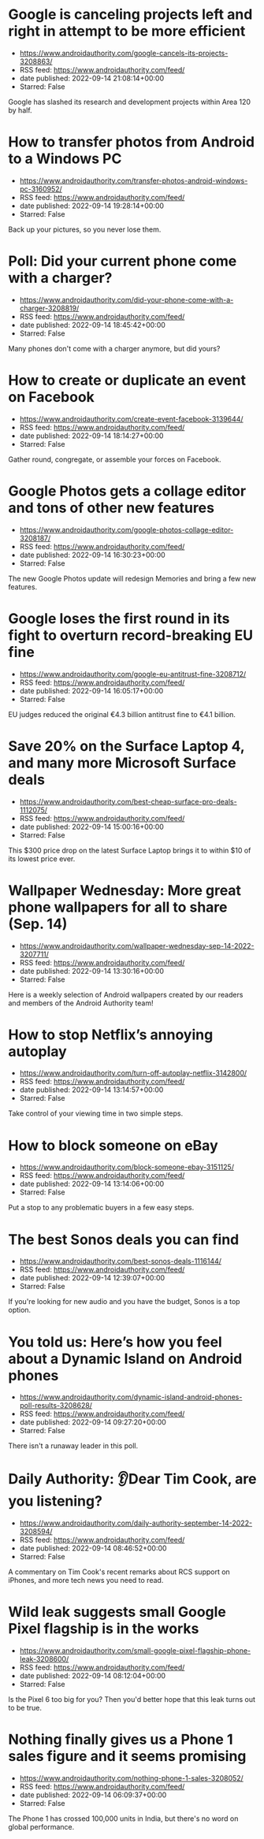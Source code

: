 # Google is canceling projects left and right in attempt to be more efficient
 - https://www.androidauthority.com/google-cancels-its-projects-3208863/
 - RSS feed: https://www.androidauthority.com/feed/
 - date published: 2022-09-14 21:08:14+00:00
 - Starred: False

Google has slashed its research and development projects within Area 120 by half.

# How to transfer photos from Android to a Windows PC
 - https://www.androidauthority.com/transfer-photos-android-windows-pc-3160952/
 - RSS feed: https://www.androidauthority.com/feed/
 - date published: 2022-09-14 19:28:14+00:00
 - Starred: False

Back up your pictures, so you never lose them.

# Poll: Did your current phone come with a charger?
 - https://www.androidauthority.com/did-your-phone-come-with-a-charger-3208819/
 - RSS feed: https://www.androidauthority.com/feed/
 - date published: 2022-09-14 18:45:42+00:00
 - Starred: False

Many phones don't come with a charger anymore, but did yours?

# How to create or duplicate an event on Facebook
 - https://www.androidauthority.com/create-event-facebook-3139644/
 - RSS feed: https://www.androidauthority.com/feed/
 - date published: 2022-09-14 18:14:27+00:00
 - Starred: False

Gather round, congregate, or assemble your forces on Facebook.

# Google Photos gets a collage editor and tons of other new features
 - https://www.androidauthority.com/google-photos-collage-editor-3208187/
 - RSS feed: https://www.androidauthority.com/feed/
 - date published: 2022-09-14 16:30:23+00:00
 - Starred: False

The new Google Photos update will redesign Memories and bring a few new features.

# Google loses the first round in its fight to overturn record-breaking EU fine
 - https://www.androidauthority.com/google-eu-antitrust-fine-3208712/
 - RSS feed: https://www.androidauthority.com/feed/
 - date published: 2022-09-14 16:05:17+00:00
 - Starred: False

EU judges reduced the original €4.3 billion antitrust fine to €4.1 billion.

# Save 20% on the Surface Laptop 4, and many more Microsoft Surface deals
 - https://www.androidauthority.com/best-cheap-surface-pro-deals-1112075/
 - RSS feed: https://www.androidauthority.com/feed/
 - date published: 2022-09-14 15:00:16+00:00
 - Starred: False

This $300 price drop on the latest Surface Laptop brings it to within $10 of its lowest price ever.

# Wallpaper Wednesday: More great phone wallpapers for all to share (Sep. 14)
 - https://www.androidauthority.com/wallpaper-wednesday-sep-14-2022-3207711/
 - RSS feed: https://www.androidauthority.com/feed/
 - date published: 2022-09-14 13:30:16+00:00
 - Starred: False

Here is a weekly selection of Android wallpapers created by our readers and members of the Android Authority team!

# How to stop Netflix’s annoying autoplay
 - https://www.androidauthority.com/turn-off-autoplay-netflix-3142800/
 - RSS feed: https://www.androidauthority.com/feed/
 - date published: 2022-09-14 13:14:57+00:00
 - Starred: False

Take control of your viewing time in two simple steps.

# How to block someone on eBay
 - https://www.androidauthority.com/block-someone-ebay-3151125/
 - RSS feed: https://www.androidauthority.com/feed/
 - date published: 2022-09-14 13:14:06+00:00
 - Starred: False

Put a stop to any problematic buyers in a few easy steps.

# The best Sonos deals you can find
 - https://www.androidauthority.com/best-sonos-deals-1116144/
 - RSS feed: https://www.androidauthority.com/feed/
 - date published: 2022-09-14 12:39:07+00:00
 - Starred: False

If you're looking for new audio and you have the budget, Sonos is a top option.

# You told us: Here’s how you feel about a Dynamic Island on Android phones
 - https://www.androidauthority.com/dynamic-island-android-phones-poll-results-3208628/
 - RSS feed: https://www.androidauthority.com/feed/
 - date published: 2022-09-14 09:27:20+00:00
 - Starred: False

There isn't a runaway leader in this poll.

# Daily Authority: 👂Dear Tim Cook, are you listening?
 - https://www.androidauthority.com/daily-authority-september-14-2022-3208594/
 - RSS feed: https://www.androidauthority.com/feed/
 - date published: 2022-09-14 08:46:52+00:00
 - Starred: False

A commentary on Tim Cook's recent remarks about RCS support on iPhones, and more tech news you need to read.

# Wild leak suggests small Google Pixel flagship is in the works
 - https://www.androidauthority.com/small-google-pixel-flagship-phone-leak-3208600/
 - RSS feed: https://www.androidauthority.com/feed/
 - date published: 2022-09-14 08:12:04+00:00
 - Starred: False

Is the Pixel 6 too big for you? Then you'd better hope that this leak turns out to be true.

# Nothing finally gives us a Phone 1 sales figure and it seems promising
 - https://www.androidauthority.com/nothing-phone-1-sales-3208052/
 - RSS feed: https://www.androidauthority.com/feed/
 - date published: 2022-09-14 06:09:37+00:00
 - Starred: False

The Phone 1 has crossed 100,000 units in India, but there's no word on global performance.
